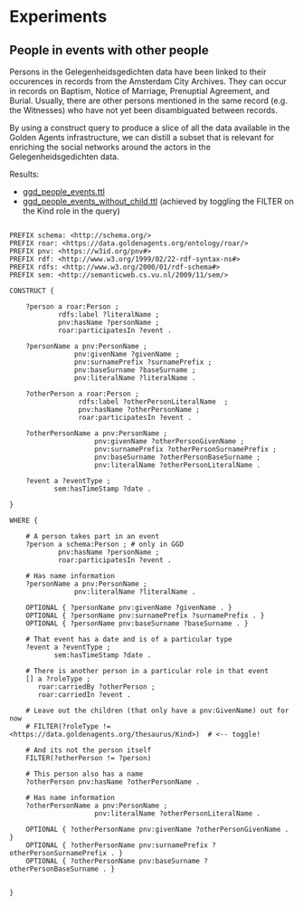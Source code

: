 # Experiments

## People in events with other people

Persons in the Gelegenheidsgedichten data have been linked to their occurences in records from the Amsterdam City Archives. They can occur in records on Baptism, Notice of Marriage, Prenuptial Agreement, and Burial. Usually, there are other persons mentioned in the same record (e.g. the Witnesses) who have not yet been disambiguated between records. 

By using a construct query to produce a slice of all the data available in the Golden Agents infrastructure, we can distill a subset that is relevant for enriching the social networks around the actors in the Gelegenheidsgedichten data. 

Results: 
* [ggd_people_events.ttl](ggd_people_events.ttl)
* [ggd_people_events_without_child.ttl](ggd_people_events_without_child.ttl) (achieved by toggling the FILTER on the Kind role in the query)

```sparql

PREFIX schema: <http://schema.org/>
PREFIX roar: <https://data.goldenagents.org/ontology/roar/>
PREFIX pnv: <https://w3id.org/pnv#>
PREFIX rdf: <http://www.w3.org/1999/02/22-rdf-syntax-ns#>
PREFIX rdfs: <http://www.w3.org/2000/01/rdf-schema#>
PREFIX sem: <http://semanticweb.cs.vu.nl/2009/11/sem/>

CONSTRUCT {
    
    ?person a roar:Person ;
            rdfs:label ?literalName ;
            pnv:hasName ?personName ;
            roar:participatesIn ?event .
    
    ?personName a pnv:PersonName ;
                pnv:givenName ?givenName ;
                pnv:surnamePrefix ?surnamePrefix ;
                pnv:baseSurname ?baseSurname ;
                pnv:literalName ?literalName .
    
    ?otherPerson a roar:Person ;
                 rdfs:label ?otherPersonLiteralName  ;
                 pnv:hasName ?otherPersonName ; 
                 roar:participatesIn ?event .    
    
    ?otherPersonName a pnv:PersonName ;
                     pnv:givenName ?otherPersonGivenName ;
                     pnv:surnamePrefix ?otherPersonSurnamePrefix ;
                     pnv:baseSurname ?otherPersonBaseSurname ;
                     pnv:literalName ?otherPersonLiteralName .
    
    ?event a ?eventType ;
           sem:hasTimeStamp ?date .
    
}

WHERE {
    
    # A person takes part in an event
    ?person a schema:Person ; # only in GGD
            pnv:hasName ?personName ;
    	    roar:participatesIn ?event .
    
    # Has name information
    ?personName a pnv:PersonName ;
                pnv:literalName ?literalName .
    
    OPTIONAL { ?personName pnv:givenName ?givenName . }
    OPTIONAL { ?personName pnv:surnamePrefix ?surnamePrefix . }
    OPTIONAL { ?personName pnv:baseSurname ?baseSurname . }
    
    # That event has a date and is of a particular type
    ?event a ?eventType ;
           sem:hasTimeStamp ?date .
 
    # There is another person in a particular role in that event
    [] a ?roleType ;
       roar:carriedBy ?otherPerson ;
       roar:carriedIn ?event .

    # Leave out the children (that only have a pnv:GivenName) out for now
    # FILTER(?roleType != <https://data.goldenagents.org/thesaurus/Kind>)  # <-- toggle!
    
    # And its not the person itself
    FILTER(?otherPerson != ?person)
    
    # This person also has a name
    ?otherPerson pnv:hasName ?otherPersonName .
    
    # Has name information
    ?otherPersonName a pnv:PersonName ;
                     pnv:literalName ?otherPersonLiteralName .
    
    OPTIONAL { ?otherPersonName pnv:givenName ?otherPersonGivenName . }
    OPTIONAL { ?otherPersonName pnv:surnamePrefix ?otherPersonSurnamePrefix . }
    OPTIONAL { ?otherPersonName pnv:baseSurname ?otherPersonBaseSurname . }
   
    
}

```